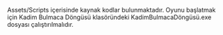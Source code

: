 Assets/Scripts içerisinde kaynak kodlar bulunmaktadır. Oyunu başlatmak için Kadim Bulmaca Döngüsü klasöründeki KadimBulmacaDöngüsü.exe dosyası çalıştırılmalıdır.
